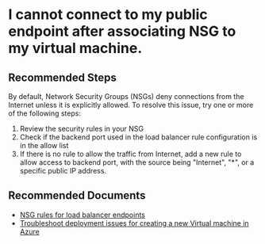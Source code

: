 <properties
    pageTitle="I cannot connect to my public endpoint after associating NSG to my virtual machine"
    description="Troubleshooting for connectivity issue to public endpoint after associating NSG to VM"
    service="microsoft.network"
    resource="networksecuritygroups"
    authors="radwiv"
    ms.author="radwiv"
    displayOrder="2"
    selfHelpType="resource"
    supportTopicIds=""
    resourceTags=""
    productPesIds=""
    cloudEnvironments="MoonCake"
/>

# I cannot connect to my public endpoint after associating NSG to my virtual machine.

## **Recommended Steps**

By default, Network Security Groups (NSGs) deny connections from the Internet unless it is explicitly allowed. To resolve this issue, try one or more of the following steps:

1. Review the security rules in your NSG
2. Check if the backend port used in the load balancer rule configuration is in the allow list
3. If there is no rule to allow the traffic from Internet, add a new rule to allow access to backend port, with the source being "Internet", "*", or a specific public IP address.

## **Recommended Documents**

* [NSG rules for load balancer endpoints](https://docs.azure.cn/virtual-network/virtual-networks-nsg#load-balancers)<br>
* [Troubleshoot deployment issues for creating a new Virtual machine in Azure](https://docs.azure.cn/virtual-machines/windows/classic/troubleshoot-deployment-new-vm#error-string-lookup)
